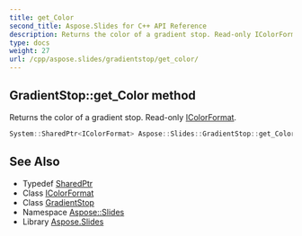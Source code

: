 ```yaml
---
title: get_Color
second_title: Aspose.Slides for C++ API Reference
description: Returns the color of a gradient stop. Read-only IColorFormat.
type: docs
weight: 27
url: /cpp/aspose.slides/gradientstop/get_color/
---
```

## GradientStop::get_Color method


Returns the color of a gradient stop. Read-only [IColorFormat](../../icolorformat/).

```cpp
System::SharedPtr<IColorFormat> Aspose::Slides::GradientStop::get_Color() override
```

## See Also

* Typedef [SharedPtr](../../../system/sharedptr/)
* Class [IColorFormat](../../icolorformat/)
* Class [GradientStop](../)
* Namespace [Aspose::Slides](../../)
* Library [Aspose.Slides](../../../)
